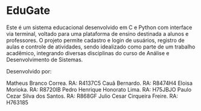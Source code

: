 # EduGate
Este é um sistema educacional desenvolvido em C e Python com interface via terminal, voltado para uma plataforma de ensino destinada a alunos e professores. O projeto permite cadastro e login de usuários, registro de aulas e controle de atividades, sendo idealizado como parte de um trabalho acadêmico, integrando diversas disciplinas do curso de Análise e Desenvolvimento de Sistemas.

Desenvolvido por:

Matheus Branco Correa. RA: R4137C5
Cauã Bernardo. RA: R8474H4
Eloisa Morioka. RA: R8720IB
Pedro Henrique Honorato Lima. RA: H75JBJO
Paulo Cezar Silva dos Santos. RA: R868GF
Julio Cesar Cirqueira Freire. RA: H763185
